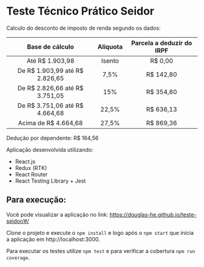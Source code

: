 # Teste Técnico Prático Seidor

Calculo do desconto de imposto de renda segundo os dados:

|         Base de cálculo        | Alíquota | Parcela a deduzir do IRPF |
|:------------------------------:|:--------:|:-------------------------:|
|         Até R$ 1.903,98        |  Isento  |          R$ 0,00          |
| De R$ 1.903,99 até R$ 2.826,65 |   7,5%   |         R$ 142,80         |
| De R$ 2.826,66 até R$ 3.751,05 |    15%   |         R$ 354,80         |
| De R$ 3.751,06 até R$ 4.664,68 |   22,5%  |         R$ 636,13         |
|      Acima de R$ 4.664,68      |   27,5%  |         R$ 869,36         |

Dedução por dependente: R$ 164,56

Aplicação desenvolvida utilizando: 

- React.js
- Redux (RTK)
- React Router
- React Testing Library + Jest

## Para execução: 

Você pode visualizar a aplicação no link: https://douglas-he.github.io/teste-seidor/#/

Clone o projeto e execute o `npm install` e logo após o `npm start` que inicia a aplicação em http://localhost:3000.

Para executar os testes utilize `npm test` e para verificar a cobertura `npm run coverage`.
